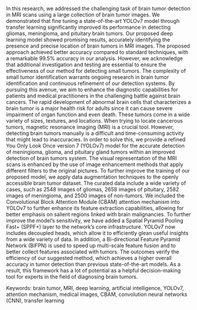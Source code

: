 In this research, we addressed the challenging task of brain tumor detection in MRI scans using a large collection of brain tumor images. We demonstrated that fine tuning a state-of-the-art YOLOv7 model through transfer learning significantly improved its performance in detecting gliomas, meningioma, and pituitary brain tumors. Our proposed deep learning model showed promising results, accurately identifying the presence and precise location of brain tumors in MRI images. The proposed approach achieved better accuracy compared to standard techniques, with a remarkable 99.5% accuracy in our analysis. However, we acknowledge that additional investigation and testing are essential to ensure the effectiveness of our method for detecting small tumors. The complexity of small tumor identification warrants ongoing research in brain tumor identification and continuous refinement of our detection systems. By pursuing this avenue, we aim to enhance the diagnostic capabilities for patients and medical practitioners in the challenging battle against brain cancers.
The rapid development of abnormal brain cells that characterizes a brain tumor is a major health risk for adults since it can cause severe impairment of organ function and even death. These tumors come in a wide variety of sizes, textures, and locations. When trying to locate cancerous tumors, magnetic resonance imaging (MRI) is a crucial tool. However, detecting brain tumors manually is a difficult and time-consuming activity that might lead to inaccuracies. In order to solve this, we provide a refined You Only Look Once version 7 (YOLOv7) model for the accurate detection of meningioma, glioma, and pituitary gland tumors within an improved detection of brain tumors system. The visual representation of the MRI scans is enhanced by the use of image enhancement methods that apply different filters to the original pictures. To further improve the training of our proposed model, we apply data augmentation techniques to the openly accessible brain tumor dataset. The curated data include a wide variety of cases, such as 2548 images of gliomas, 2658 images of pituitary, 2582 images of meningioma, and 2500 images of non-tumors. We included the Convolutional Block Attention Module (CBAM) attention mechanism into YOLOv7 to further enhance its feature extraction capabilities, allowing for better emphasis on salient regions linked with brain malignancies. To further improve the model’s sensitivity, we have added a Spatial Pyramid Pooling Fast+ (SPPF+) layer to the network’s core infrastructure. YOLOv7 now includes decoupled heads, which allow it to efficiently glean useful insights from a wide variety of data. In addition, a Bi-directional Feature Pyramid Network (BiFPN) is used to speed up multi-scale feature fusion and to better collect features associated with tumors. The outcomes verify the efficiency of our suggested method, which achieves a higher overall accuracy in tumor detection than previous state-of-the-art models. As a result, this framework has a lot of potential as a helpful decision-making tool for experts in the field of diagnosing brain tumors.

Keywords: brain tumor, MRI, deep learning, artificial intelligence, YOLOv7, attention mechanism, medical images, CBAM, convolution neural networks (CNN), transfer learning

